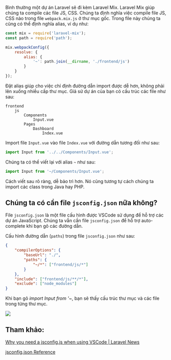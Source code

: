 Bình thường một dự án Laravel sẽ đi kèm Laravel Mix. Laravel Mix giúp chúng ta compile các file JS, CSS. Chúng ta định nghĩa việc compile file JS, CSS nào trong file `webpack.mix.js` ở thư mục gốc. Trong file này chúng ta cũng có thể định nghĩa alias, ví dụ như:

```javascript
const mix = require('laravel-mix');
const path = require('path');

mix.webpackConfig({
    resolve: {
        alias: {
            '~': path.join(__dirname, './frontend/js')
        }
    }
});
```

Đặt alias giúp cho việc chỉ định đường dẫn import được dễ hơn, không phải lên xuống nhiều cấp thư mục. Giả sử dự án của bạn có cấu trúc các file như sau:

```
frontend
    js
        Components
            Input.vue
        Pages
            Dashboard
                Index.vue
```

Import file `Input.vue` vào file `Index.vue` với đường dẫn tương đối như sau:

```javascript
import Input from '../../Components/Input.vue';
```

Chúng ta có thể viết lại với alias `~` như sau:

```javascript
import Input from '~/Components/Input.vue';
```

Cách viết sau rõ ràng, dễ bảo trì hơn. Nó cũng tương tự cách chúng ta import các class trong Java hay PHP.

## Chúng ta có cần file `jsconfig.json` nữa không?

File `jsconfig.json` là một file cấu hình được VSCode sử dụng để hỗ trợ các dự án JavaScript. Chúng ta vẫn cần file `jsconfig.json` để hỗ trợ auto-complete khi bạn gõ các đường dẫn.

Cấu hình đường dẫn (`paths`) trong file `jsconfig.json` như sau:

```json
{
    "compilerOptions": {
        "baseUrl": "./",
        "paths": {
            "~/*": ["frontend/js/*"]
        }
    },
    "include": ["frontend/js/**/*"],
    "exclude": ["node_modules"]
}
```

Khi bạn gõ *import Input from '~*, bạn sẽ thấy cấu trúc thư mục và các file trong từng thư mục.

![](https://images.viblo.asia/b3eee5de-4da9-47ad-804b-ab6b2e701f86.gif)

## Tham khảo:

[Why you need a jsconfig.js when using VSCode | Laravel News](https://laravel-news.com/jsconfigjs-vscode)

[jsconfig.json Reference](https://code.visualstudio.com/docs/languages/jsconfig)